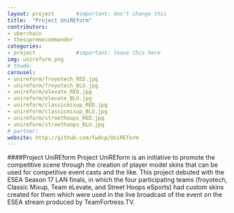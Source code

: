 ```yaml
---
layout: project       #important: don't change this
title:  "Project UniREform"
contributors:
- uberchain
- thesupremecommander
categories:
- project             #important: leave this here
img: unireform.png
# thumb:
carousel:
- unireform/froyotech_RED.jpg
- unireform/froyotech_BLU.jpg
- unireform/elevate_RED.jpg
- unireform/elevate_BLU.jpg
- unireform/classicmixup_RED.jpg
- unireform/classicmixup_BLU.jpg
- unireform/streethoops_RED.jpg
- unireform/streethoops_BLU.jpg
# partner:
website: http://github.com/fwdcp/UniREform
---
```

####Project UniREform
Project UniREform is an initiative to promote the competitive scene through the creation of player model skins that can be used for competitive event casts and the like. This project debuted with the ESEA Season 17 LAN finals, in which the four participating teams (froyotech, Classic Mixup, Team eLevate, and Street Hoops eSports) had custom skins created for them which were used in the live broadcast of the event on the ESEA stream produced by TeamFortress.TV.
